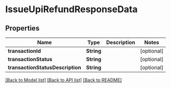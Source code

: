 # IssueUpiRefundResponseData

## Properties
Name | Type | Description | Notes
------------ | ------------- | ------------- | -------------
**transactionId** | **String** |  | [optional] 
**transactionStatus** | **String** |  | [optional] 
**transactionStatusDescription** | **String** |  | [optional] 

[[Back to Model list]](../README.md#models) [[Back to API list]](../README.md#api-endpoints) [[Back to README]](../README.md)


